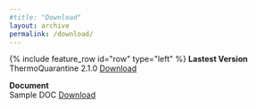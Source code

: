 ```yaml
---
#title: "Download"
layout: archive
permalink: /download/
---
```


{% include feature_row id="row" type="left" %}
**Lastest Version**  
ThermoQuarantine 2.1.0    <a href="https://docs.google.com/uc?export=download&id=1M86qxJPFL2PlJ8QW53Cnxh4HBAQpUZau" class="btn btn--primary">Download</a>  

**Document**  
Sample DOC <a href="https://docs.google.com/uc?export=download&id=1Uot2NPjiY_46e4vr_rKyeIpO19i9kUcn" class="btn btn--primary">Download</a>
